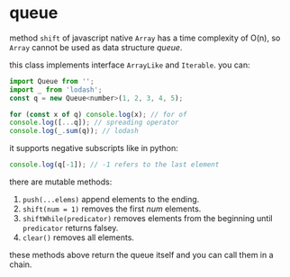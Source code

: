 # queue

method `shift` of javascript native `Array` has a time complexity of O(n), so `Array` cannot be used as data structure *queue*.

this class implements interface `ArrayLike` and `Iterable`. you can:

```js
import Queue from '';
import _ from 'lodash';
const q = new Queue<number>(1, 2, 3, 4, 5);

for (const x of q) console.log(x); // for of
console.log([...q]); // spreading operator
console.log(_.sum(q)); // lodash
```

it supports negative subscripts like in python:

```js
console.log(q[-1]); // -1 refers to the last element
```

there are mutable methods:

1. `push(...elems)` append elements to the ending.
2. `shift(num = 1)` removes the first *num* elements.
3. `shiftWhile(predicator)` removes elements from the beginning until `predicator` returns falsey.
4. `clear()` removes all elements.

these methods above return the queue itself and you can call them in a chain.